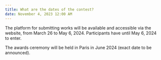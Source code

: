 ```yaml
---
title: What are the dates of the contest?
date: November 4, 2023 12:00 AM
---
```

The platform for submitting works will be available and accessible via the website, from March 26 to May 6, 2024. Participants have until May 6, 2024 to enter.

The awards ceremony will be held in Paris in June 2024 (exact date to be announced).
